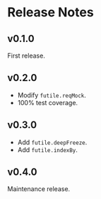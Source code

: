 # Release Notes

## v0.1.0

First release.

## v0.2.0

* Modify `futile.reqMock`.
* 100% test coverage.

## v0.3.0

* Add `futile.deepFreeze`.
* Add `futile.indexBy`.

## v0.4.0

Maintenance release.
